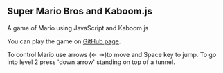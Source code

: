 ## Super Mario Bros and Kaboom.js

A game of Mario using JavaScript and Kaboom.js

You can play the game on [GitHub page](https://netka99.github.io/mario-kaboom/).

To control Mario use arrows (<- ->)to move and Space key to jump. To go into level 2 press 'down arrow' standing on top of a tunnel.


